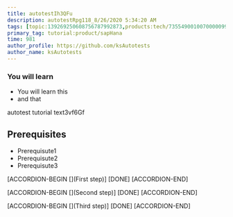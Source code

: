 ```yaml
---
title: autotestIh3QFu
description: autotestRpg118_8/26/2020 5:34:20 AM
tags: [topic:139269250608756787992873,products:tech/73554900100700000996,tutorial:experience/advanced]
primary_tag: tutorial:product/sapHana
time: 981
author_profile: https://github.com/ksAutotests
author_name: ksAutotests
---
```

### You will learn
- You will learn this
- and that

autotest tutorial text3vf6Gf

## Prerequisites
- Prerequisute1
- Prerequisute2
- Prerequisute3

[ACCORDION-BEGIN [](First step)]
[DONE]
[ACCORDION-END]

[ACCORDION-BEGIN [](Second step)]
[DONE]
[ACCORDION-END]

[ACCORDION-BEGIN [](Third step)]
[DONE]
[ACCORDION-END]

